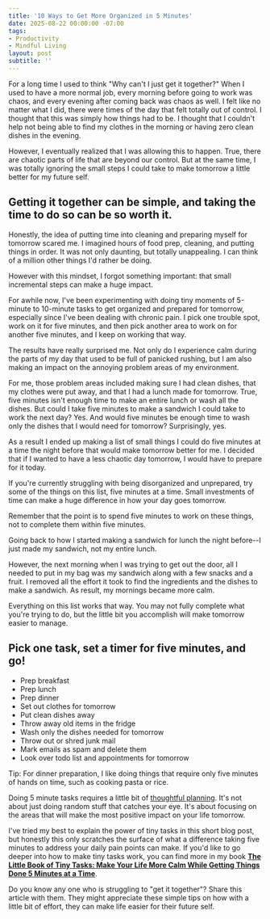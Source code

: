 ```yaml
---
title: '10 Ways to Get More Organized in 5 Minutes'
date: 2025-08-22 00:00:00 -07:00
tags:
- Productivity
- Mindful Living 
layout: post
subtitle: ''
---
```


For a long time I used to think  "Why can't I just get it together?" When I used to have a more normal job, every morning before going to work was chaos, and every evening after coming back was chaos as well. I felt like no matter what I did, there were times of the day that felt totally out of control. I thought that this was simply how things had to be. I thought that I couldn't help not being able to find my clothes in the morning or having zero clean dishes in the evening. 

However, I eventually realized that I was allowing this to happen. True, there are chaotic parts of life that are beyond our control. But at the same time, I was totally ignoring the small steps I could take to make tomorrow a little better for my future self. 

## Getting it together can be simple, and taking the time to do so can be so worth it. 

Honestly, the idea of putting time into cleaning and preparing myself for tomorrow scared me. I imagined hours of food prep, cleaning, and putting things in order. It was not only daunting, but totally unappealing. I can think of a million other things I'd rather be doing.

However with this mindset, I forgot something important: that small incremental steps can make a huge impact. 

For awhile now, I've been experimenting with doing tiny moments of 5-minute to 10-minute tasks to get organized and prepared for tomorrow, especially since I've been dealing with chronic pain.  I pick one trouble spot, work on it for five minutes, and then pick another area to work on for another five minutes, and I keep on working that way. 

The results have really surprised me. Not only do I experience calm during the parts of my day that used to be full of panicked rushing, but I am also making an impact on the annoying problem areas of my environment. 

For me, those problem areas included making sure I had clean dishes, that my clothes were put away, and that I had a lunch made for tomorrow.  True, five minutes isn't enough time to make an entire lunch or wash all the dishes. But could I take five minutes to make a sandwich I could take to work the next day? Yes. And would five minutes be enough time to wash only the dishes that I would need for tomorrow? Surprisingly, yes. 

As a result I ended up making a list of small things I could do five minutes at a time the night before that would make tomorrow better for me. I decided that if I wanted to have a less chaotic day tomorrow, I would have to prepare for it today.

If you're currently struggling with being disorganized and unprepared, try some of the things on this list, five minutes at a time. Small investments of time can make a huge difference in how your day goes tomorrow.

Remember that the point is to spend five minutes to work on these things, not to complete them within five minutes.  

Going back to how I started making a sandwich for lunch the night before--I just made my sandwich, not my entire lunch. 

However, the next morning when I was trying to get out the door, all I needed to put in my bag was my sandwich along with a few snacks and a fruit. I removed all the effort it took to find the ingredients and the dishes to make a sandwich. As result, my mornings became more calm. 

Everything on this list works that way. You may not fully complete what you're trying to do, but the little bit you accomplish will make tomorrow easier to manage.


## Pick one task, set a timer for five minutes, and go!

- Prep breakfast
- Prep lunch
- Prep dinner
- Set out clothes for tomorrow
- Put clean dishes away
- Throw away old items in the fridge
- Wash only the dishes needed for tomorrow
- Throw out or shred junk mail
- Mark emails as spam and delete them
- Look over todo list and appointments for tomorrow

Tip: For dinner preparation, I like doing things that require only five minutes of hands on time, such as cooking pasta or rice. 

Doing 5 minute tasks requires a little bit of [thoughtful planning](https://payhip.com/b/YSucT). It's not about just doing random stuff that catches your eye. It's about focusing on the areas that will make the most positive impact on your life tomorrow.  

I've tried my best to explain the power of tiny tasks in this short blog post, but honestly this only scratches the surface of what a difference taking five minutes to address your daily pain points can make. If you'd like to go deeper into how to make tiny tasks work, you can find more in my book [**The Little Book of Tiny Tasks: Make Your Life More Calm While Getting Things Done 5 Minutes at a Time**](https://payhip.com/b/e32lr).

Do you know any one who is struggling to "get it together"? Share this article with them. They might appreciate these simple tips on how with a little bit of effort, they can make life easier for their future self. 
